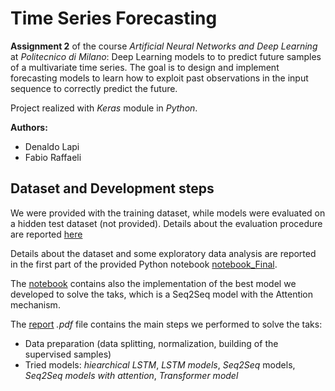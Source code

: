 
# Time Series Forecasting
**Assignment 2** of  the course *Artificial Neural Networks and Deep Learning* at *Politecnico di Milano*: Deep Learning models to to predict future samples of a multivariate time series. The goal is to design and implement forecasting models to learn how to exploit past observations in the input sequence to correctly predict the future.

Project realized with *Keras* module in *Python*.

**Authors:**
- Denaldo Lapi
- Fabio Raffaeli


##  Dataset and Development steps
We were provided with the training dataset, while models were evaluated on a hidden test dataset (not provided). Details about the evaluation procedure are reported [here](https://codalab.lisn.upsaclay.fr/competitions/621#learn_the_details-evaluation)

Details about the dataset and some exploratory data analysis are reported in the first part of the provided Python notebook [notebook_Final](https://github.com/denaldo98/timeseries-forecasting/blob/main/notebook_Final.ipynb).
 
The [notebook](https://github.com/denaldo98/timeseries-forecasting/blob/main/notebook_Final.ipynb) contains also the implementation of the best model we developed to solve the taks, which is a Seq2Seq model with the Attention mechanism.
 
The [report](https://github.com/denaldo98/timeseries-forecasting/blob/main/Challenge2_AN2DL.pdf) *.pdf* file contains the main steps we performed to solve the taks: 

 - Data preparation (data splitting, normalization, building of the supervised samples)
 - Tried models: *hiearchical LSTM*, *LSTM models*, *Seq2Seq* models, *Seq2Seq models with attention*, *Transformer model*
